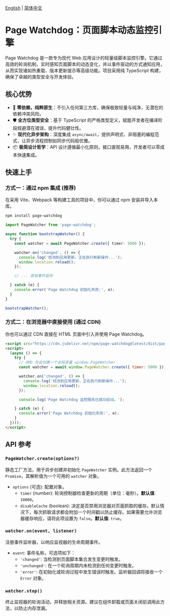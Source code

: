 [English](./README.md) | [简体中文](./README.zh-CN.md)

# Page Watchdog：页面脚本动态监控引擎

Page Watchdog 是一款专为现代 Web 应用设计的轻量级脚本监控引擎。它通过高效的轮询机制，实时感知页面脚本的动态变化，并以事件驱动的方式通知应用，从而实现诸如热重载、版本更新提示等高级功能。项目采用纯 TypeScript 构建，确保了卓越的类型安全与开发体验。

## 核心优势

- 🚀 **零依赖，纯粹原生**：不引入任何第三方库，确保极致轻量与纯净，无潜在的依赖冲突风险。
- 🛡️ **全方位类型安全**：基于 TypeScript 的严格类型定义，赋能开发者在编译阶段规避潜在错误，提升代码健壮性。
- ✨ **现代化异步架构**：深度集成 `async/await`，提供声明式、非阻塞的编程范式，让异步流程控制如同步代码般优雅。
- 📦 **极简设计哲学**：API 设计遵循最小化原则，接口直观易用，开发者可以零成本快速集成。

## 快速上手

### 方式一：通过 npm 集成 (推荐)

在采用 Vite、Webpack 等构建工具的项目中，你可以通过 npm 安装并导入本库。

```bash
npm install page-watchdog
```

```typescript
import PageWatcher from 'page-watchdog';

async function bootstrapWatcher() {
  try {
    const watcher = await PageWatcher.create({ timer: 5000 });

    watcher.on('changed', () => {
      console.log('检测到应用更新，正在执行刷新操作...');
      window.location.reload();
    });

    // ... 其他事件监听

  } catch (e) {
    console.error('Page Watchdog 初始化失败:', e);
  }
}

bootstrapWatcher();
```

### 方式二：在浏览器中直接使用 (通过 CDN)

你也可以通过 CDN 直接在 HTML 页面中引入并使用 Page Watchdog。

```html
<script src="https://cdn.jsdelivr.net/npm/page-watchdog@latest/dist/page-watchdog.umd.min.js"></script>
<script>
  (async () => {
    try {
      // UMD 包会创建一个全局变量 window.PageWatcher
      const watcher = await window.PageWatcher.create({ timer: 5000 });

      watcher.on('changed', () => {
        console.log('检测到应用更新，正在执行刷新操作...');
        window.location.reload();
      });

      console.log('Page Watchdog 监控服务已成功启动。');

    } catch (e) {
      console.error('Page Watchdog 初始化失败:', e);
    }
  })();
</script>
```

## API 参考

### `PageWatcher.create(options?)`

静态工厂方法，用于异步创建并初始化 `PageWatcher` 实例。此方法返回一个 `Promise`，其解析值为一个可用的 `watcher` 对象。

- `options` (可选): 配置对象。
  - `timer` (number): 轮询控制器检查更新的周期（单位：毫秒）。**默认值**: `10000`。
  - `disableCache` (boolean): 决定是否禁用浏览器对页面抓取的缓存。默认情况下，每次抓取请求都会附加一个时间戳以防止缓存。如果需要允许浏览器缓存响应，请将此项设置为 `false`。**默认值**: `true`。

### `watcher.on(event, listener)`

注册事件监听器，以响应监视器的生命周期事件。

- `event`: 事件名称，可选项如下：
  - `'changed'`: 当检测到页面脚本集合发生变更时触发。
  - `'unchanged'`: 在一个轮询周期内未检测到任何变更时触发。
  - `'error'`: 在初始化或轮询过程中发生错误时触发。监听器回调将接收一个 `Error` 对象。

### `watcher.stop()`

终止监视器的轮询活动，并释放相关资源。建议在组件卸载或页面关闭前调用此方法，以防止内存泄漏。
